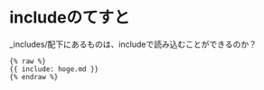 # includeのてすと

_includes/配下にあるものは、includeで読み込むことができるのか？

```
{% raw %}
{{ include: hoge.md }}
{% endraw %}
```
